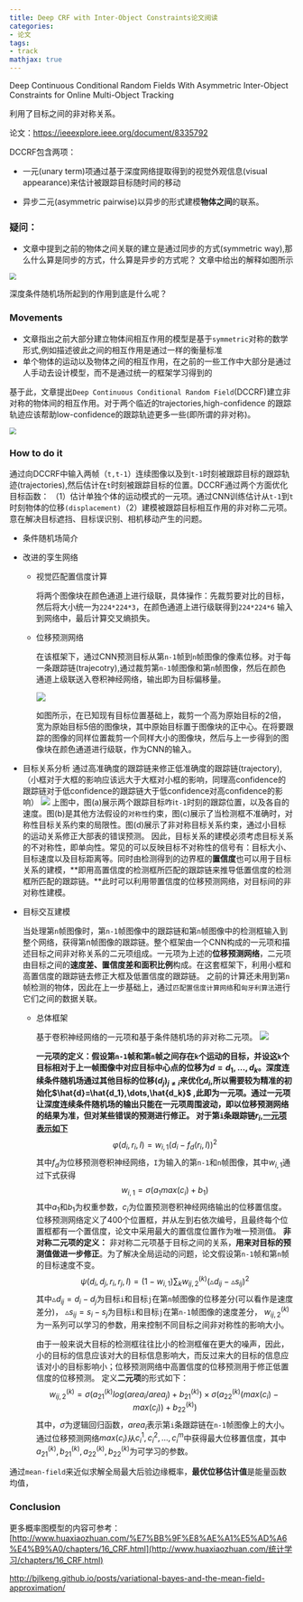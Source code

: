 ```yaml
---
title: Deep CRF with Inter-Object Constraints论文阅读
categories:
- 论文
tags:
- track
mathjax: true
---
```


Deep Continuous Conditional Random Fields With Asymmetric Inter-Object Constraints for Online Multi-Object Tracking

利用了目标之间的非对称关系。

<!--more-->

论文：https://ieeexplore.ieee.org/document/8335792

DCCRF包含两项：

- 一元(unary term)项通过基于深度网络提取得到的视觉外观信息(visual appearance)来估计被跟踪目标随时间的移动

- 异步二元(asymmetric pairwise)以异步的形式建模**物体之间**的联系。

  

### 疑问：

- 文章中提到之前的物体之间关联的建立是通过同步的方式(symmetric way),那么什么算是同步的方式，什么算是异步的方式呢？
  文章中给出的解释如图所示

<img src="deep_crf_tracking\1.png" style="zoom:75%;" />



深度条件随机场所起到的作用到底是什么呢？

###  Movements

- 文章指出之前大部分建立物体间相互作用的模型是基于`symmetric`对称的数学形式,例如描述彼此之间的相互作用是通过一样的衡量标准
- 单个物体的运动以及物体之间的相互作用，在之前的一些工作中大部分是通过人手动去设计模型，而不是通过统一的框架学习得到的

基于此，文章提出`Deep Continuous Conditional Random Field`(DCCRF)建立非对称的物体间的相互作用。对于两个临近的trajectories,high-confidence 的跟踪轨迹应该帮助low-confidence的跟踪轨迹更多一些(即所谓的非对称)。

<img src="deep_crf_tracking\2.png" style="zoom:75%;" />

### How to do it

​	通过向DCCRF中输入两帧（`t,t-1`）连续图像以及到`t-1`时刻被跟踪目标的跟踪轨迹(trajectories),然后估计在`t`时刻被跟踪目标的位置。
​	DCCRF通过两个方面优化目标函数：
​		（1）估计单独个体的运动模式的一元项。通过CNN训练估计从`t-1`到`t`时刻物体的位移`(displacement)`
​		（2）建模被跟踪目标相互作用的非对称二元项。意在解决目标遮挡、目标误识别、相机移动产生的问题。

- 条件随机场简介

- 改进的孪生网络

  - 视觉匹配置信度计算

    将两个图像块在颜色通道上进行级联，具体操作：先裁剪要对比的目标，然后将大小统一为`224*224*3`，在颜色通道上进行级联得到`224*224*6` 输入到网络中，最后计算交叉熵损失。

  - 位移预测网络

    在该框架下，通过CNN预测目标从第`n-1`帧到`n`帧图像的像素位移。对于每一条跟踪链(trajecotry),通过裁剪第`n-1`帧图像和第`n`帧图像，然后在颜色通道上级联送入卷积神经网络，输出即为目标偏移量。

    ![](deep_crf_tracking\3.png)

    如图所示，在已知现有目标位置基础上，裁剪一个高为原始目标的2倍，宽为原始目标5倍的图像块，其中原始目标置于图像块的正中心。在将要跟踪的图像的同样位置裁剪一个同样大小的图像块，然后与上一步得到的图像块在颜色通道进行级联，作为CNN的输入。

- 目标关系分析
  通过高准确度的跟踪链来修正低准确度的跟踪链(trajectory),（小框对于大框的影响应该远大于大框对小框的影响，同理高confidence的跟踪链对于低confidence的跟踪链大于低confidence对高confidence的影响）
                                            ![](deep_crf_tracking\5.png)
  上图中，图(a)展示两个跟踪目标咋i`t-1`时刻的跟踪位置，以及各自的速度。图(b)是其他方法假设的`对称性`约束，图(c)展示了当检测框不准确时，对称性目标关系约束的局限性。图(d)展示了非对称目标关系约束，通过小目标的运动关系修正大部表的错误预测。
  因此，目标关系的建模必须考虑目标关系的不对称性，即单向性。常见的可以反映目标不对称性的信号有：目标大小、目标速度以及目标距离等。同时由检测得到的边界框的**置信度**也可以用于目标关系的建模，**即用高置信度的检测框所匹配的跟踪链来推导低置信度的检测框所匹配的跟踪链。**此时可以利用带置信度的位移预测网络，对目标间的非对称性建模。

- 目标交互建模

  当处理第`n`帧图像时，第`n-1`帧图像中的跟踪链和第`n`帧图像中的检测框输入到整个网络，获得第n帧图像的跟踪链。整个框架由一个CNN构成的一元项和描述目标之间非对称关系的二元项组成。一元项为上述的**位移预测网络**，二元项由目标之间的**速度差、置信度差和面积比例**构成。在这套框架下，利用小框和高置信度的跟踪链去修正大框及低置信度的跟踪链。
  之前的计算还未用到第`n`帧检测的物体，因此在上一步基础上，通过`匹配置信度计算网络`和`匈牙利算法`进行它们之间的数据关联。

  - 总体框架

    基于卷积神经网络的一元项和基于条件随机场的非对称二元项。
                           ![](deep_crf_tracking\6.png)

    **一元项的定义：**假设第`n-1`帧和第`n`帧之间存在`k`个运动的目标，并设这`k`个目标相对于上一帧图像中对应目标中心点的位移为$d=d_1,\dots,d_k$。深度连续条件随机场通过其他目标的位移$(d_j)_{j\neq i}$来优化$d_i$,所以需要较为精准的初始化$\hat{d}=\hat{d_1},\dots,\hat{d_k}$ ,此即为一元项。通过一元项让深度连续条件随机场的输出只能在一元项周围波动，即以位移预测网络的结果为准，但对某些错误的预测进行修正。
    对于第`i`条跟踪链$r_i$,**<u>一元项表示如下</u>**
    $$
    \varphi(d_i,r_i,I)=w_{i,1}(d_i-f_d(r_i,I))^2
    $$
    其中$f_d$为位移预测卷积神经网络，`I`为输入的第`n-1`和`n`帧图像，其中$w_{i,1}$通过下式获得
    $$
    w_{i,1}=\sigma(a_1max(c_i)+b_1)
    $$
    其中$a_1$和$b_1$为权重参数，$c_i$为位置预测卷积神经网络输出的位移置信度。位移预测网络定义了400个位置框，并从左到右依次编号，且最终每个位置框都有一个置信度，论文中采用最大的置信度位置作为唯一预测值。
    **非对称二元项的定义：** 非对称二元项基于目标之间的关系，**用来对目标的预测值做进一步修正**。为了解决全局运动的问题，论文假设第`n-1`帧和第`n`帧的目标速度不变。
    $$
    \psi(d_i,d_j,r_i,r_j,I)=(1-w_{i,1})\sum_k{w_{ij,2}^{(k)}(\vartriangle d_{ij}-\vartriangle s_{ij})}^2
    $$
    其中$\vartriangle d_{ij}=d_i-d_j$为目标`i`和目标`j`在第`n`帧图像的位移差分(可以看作是速度差分)，
    	   $\vartriangle s_{ij}=s_i-s_j$为目标`i`和目标`j`在第`n-1`帧图像的速度差分，
    	   $w_{ij,2}^{(k)}$为一系列可以学习的参数，用来控制不同目标之间非对称性的影响大小。

    由于一般来说大目标的检测框往往比小的检测框催在更大的噪声，因此，小的目标的信息应该对大的目标信息影响大，而反过来大的目标的信息应该对小的目标影响小；位移预测网络中高置信度的位移预测用于修正低置信度的位移预测。
    定义**二元项**的形式如下：
    $$
    w_{ij,2}^{(k)}=\sigma(a_{21}^{(k)}log(area_i/area_j)+b_{21}^{(k)})\times\sigma(a_{22}^{(k)}(max(c_i)-max(c_j))+b_{22}^{(k)})
    $$
    其中，$\sigma$为逻辑回归函数，$area_i$表示第`i`条跟踪链在`n-1`帧图像上的大小。通过位移预测网络$max(c_i)$从${c_i^1,c_i^2,\dots,c_i^m}$中获得最大位移置信度，其中$a_{21}^{(k)},b_{21}^{(k)},a_{22}^{(k)},b_{22}^{(k)}$为可学习的参数。



通过`mean-field`来近似求解全局最大后验边缘概率，**最优位移估计值**是能量函数均值，

### Conclusion





更多概率图模型的内容可参考：
[http://www.huaxiaozhuan.com/%E7%BB%9F%E8%AE%A1%E5%AD%A6%E4%B9%A0/chapters/16_CRF.html](http://www.huaxiaozhuan.com/统计学习/chapters/16_CRF.html)

http://bjlkeng.github.io/posts/variational-bayes-and-the-mean-field-approximation/